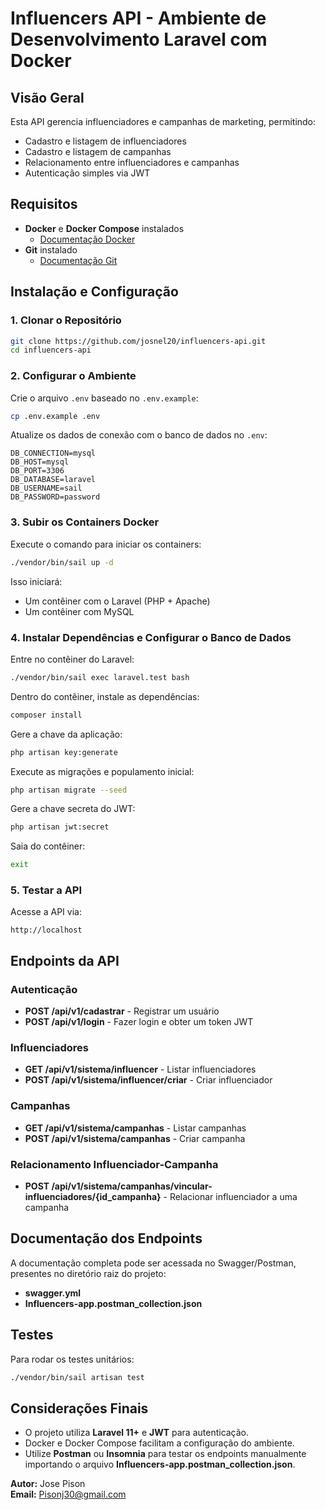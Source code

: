 # Influencers API - Ambiente de Desenvolvimento Laravel com Docker

## Visão Geral
Esta API gerencia influenciadores e campanhas de marketing, permitindo:
- Cadastro e listagem de influenciadores
- Cadastro e listagem de campanhas
- Relacionamento entre influenciadores e campanhas
- Autenticação simples via JWT

## Requisitos
- **Docker** e **Docker Compose** instalados
  - [Documentação Docker](https://docs.docker.com/)
- **Git** instalado
  - [Documentação Git](https://git-scm.com/)

## Instalação e Configuração

### 1. Clonar o Repositório
```bash
git clone https://github.com/josnel20/influencers-api.git
cd influencers-api
```

### 2. Configurar o Ambiente
Crie o arquivo `.env` baseado no `.env.example`:
```sh
cp .env.example .env
```
Atualize os dados de conexão com o banco de dados no `.env`:
```plaintext
DB_CONNECTION=mysql
DB_HOST=mysql
DB_PORT=3306
DB_DATABASE=laravel
DB_USERNAME=sail
DB_PASSWORD=password
```

### 3. Subir os Containers Docker
Execute o comando para iniciar os containers:
```bash
./vendor/bin/sail up -d
```
Isso iniciará:
- Um contêiner com o Laravel (PHP + Apache)
- Um contêiner com MySQL

### 4. Instalar Dependências e Configurar o Banco de Dados
Entre no contêiner do Laravel:
```bash
./vendor/bin/sail exec laravel.test bash
```
Dentro do contêiner, instale as dependências:
```bash
composer install
```
Gere a chave da aplicação:
```bash
php artisan key:generate
```
Execute as migrações e populamento inicial:
```bash
php artisan migrate --seed
```
Gere a chave secreta do JWT:
```bash
php artisan jwt:secret
```
Saia do contêiner:
```bash
exit
```

### 5. Testar a API
Acesse a API via:
```
http://localhost
```

## Endpoints da API

### Autenticação
- **POST /api/v1/cadastrar** - Registrar um usuário
- **POST /api/v1/login** - Fazer login e obter um token JWT

### Influenciadores
- **GET /api/v1/sistema/influencer** - Listar influenciadores
- **POST /api/v1/sistema/influencer/criar** - Criar influenciador

### Campanhas
- **GET /api/v1/sistema/campanhas** - Listar campanhas
- **POST /api/v1/sistema/campanhas** - Criar campanha

### Relacionamento Influenciador-Campanha
- **POST /api/v1/sistema/campanhas/vincular-influenciadores/{id_campanha}** - Relacionar influenciador a uma campanha

## Documentação dos Endpoints
A documentação completa pode ser acessada no Swagger/Postman, presentes no diretório raiz do projeto:
- **swagger.yml**
- **Influencers-app.postman_collection.json**

## Testes
Para rodar os testes unitários:
```bash
./vendor/bin/sail artisan test
```

## Considerações Finais
- O projeto utiliza **Laravel 11+** e **JWT** para autenticação.
- Docker e Docker Compose facilitam a configuração do ambiente.
- Utilize **Postman** ou **Insomnia** para testar os endpoints manualmente importando o arquivo **Influencers-app.postman_collection.json**.

**Autor:** Jose Pison  
**Email:** Pisonj30@gmail.com

